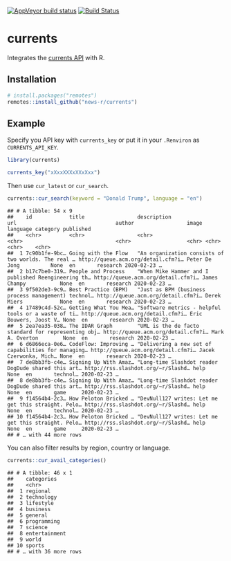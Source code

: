 
<!-- badges: start -->

[![AppVeyor build
status](https://ci.appveyor.com/api/projects/status/github/news-r/currents?branch=master&svg=true)](https://ci.appveyor.com/project/news-r/currents)
[![Build
Status](https://travis-ci.org/news-r/currents.svg?branch=master)](https://travis-ci.org/news-r/currents)
<!-- badges: end -->

# currents

Integrates the [currents API](https://currentsapi.services/) with R.

## Installation

``` r
# install.packages("remotes")
remotes::install_github("news-r/currents")
```

## Example

Specify you API key with `currents_key` or put it in your `.Renviron` as
`CURRENTS_API_KEY`.

``` r
library(currents)

currents_key("xXxxXXXxXXxXxx")
```

Then use `cur_latest` or `cur_search`.

``` r
currents::cur_search(keyword = "Donald Trump", language = "en")
```

    ## # A tibble: 54 x 9
    ##    id            title                 description                                         url                                author                 image language category published   
    ##    <chr>         <chr>                 <chr>                                               <chr>                              <chr>                  <chr> <chr>    <chr>    <chr>       
    ##  1 7c90b1fe-9bc… Going with the Flow   "An organization consists of two worlds. The real … http://queue.acm.org/detail.cfm?i… Peter De Jong          None  en       research 2020-02-23 …
    ##  2 b17c7be0-319… People and Process    "When Mike Hammer and I published Reengineering th… http://queue.acm.org/detail.cfm?i… James Champy           None  en       research 2020-02-23 …
    ##  3 9f502de3-9c9… Best Practice (BPM)   "Just as BPM (business process management) technol… http://queue.acm.org/detail.cfm?i… Derek Miers            None  en       research 2020-02-23 …
    ##  4 17489c4d-52c… Getting What You Mea… "Software metrics - helpful tools or a waste of ti… http://queue.acm.org/detail.cfm?i… Eric Bouwers, Joost V… None  en       research 2020-02-23 …
    ##  5 2ea7ea35-038… The IDAR Graph        "UML is the de facto standard for representing obj… http://queue.acm.org/detail.cfm?i… Mark A. Overton        None  en       research 2020-02-23 …
    ##  6 d6866eca-0e6… CodeFlow: Improving … "Delivering a new set of capabilities for managing… http://queue.acm.org/detail.cfm?i… Jacek Czerwonka, Mich… None  en       research 2020-02-23 …
    ##  7 de8bb3fb-c4e… Signing Up With Amaz… "Long-time Slashdot reader DogDude shared this art… http://rss.slashdot.org/~r/Slashd… help                   None  en       technol… 2020-02-23 …
    ##  8 de8bb3fb-c4e… Signing Up With Amaz… "Long-time Slashdot reader DogDude shared this art… http://rss.slashdot.org/~r/Slashd… help                   None  en       game     2020-02-23 …
    ##  9 f14564b4-2c3… How Peloton Bricked … "DevNull127 writes: Let me get this straight. Pelo… http://rss.slashdot.org/~r/Slashd… help                   None  en       technol… 2020-02-23 …
    ## 10 f14564b4-2c3… How Peloton Bricked … "DevNull127 writes: Let me get this straight. Pelo… http://rss.slashdot.org/~r/Slashd… help                   None  en       game     2020-02-23 …
    ## # … with 44 more rows

You can also filter results by region, country or language.

``` r
currents::cur_avail_categories()
```

    ## # A tibble: 46 x 1
    ##    categories   
    ##    <chr>        
    ##  1 regional     
    ##  2 technology   
    ##  3 lifestyle    
    ##  4 business     
    ##  5 general      
    ##  6 programming  
    ##  7 science      
    ##  8 entertainment
    ##  9 world        
    ## 10 sports       
    ## # … with 36 more rows
